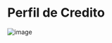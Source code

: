 # Perfil de Credito

![image](https://github.com/user-attachments/assets/40fc070d-b18c-4f81-9f01-351ffb956dba)
